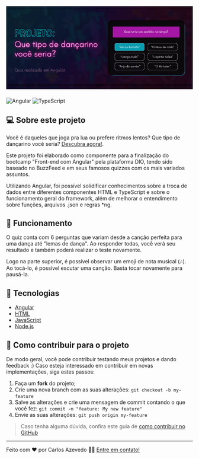 ## <img src="./src/assets/imgs/quiz_banner.png" alt="quiz banner">

![Angular](https://img.shields.io/badge/angular-%23DD0031.svg?style=for-the-badge&logo=angular&logoColor=white) ![TypeScript](https://img.shields.io/badge/TypeScript-007ACC?style=for-the-badge&logo=typescript&logoColor=white)

## 💻 Sobre este projeto
Você é daqueles que joga pra lua ou prefere ritmos lentos? Que tipo de dançarino você seria? [Descubra agora!](https://dancequiz.netlify.app).

Este projeto foi elaborado como componente para a finalização do bootcamp "Front-end com Angular" pela plataforma DIO, tendo sido baseado no BuzzFeed e em seus famosos quizzes com os mais variados assuntos. 

Utilizando Angular, foi possível solidificar conhecimentos sobre a troca de dados entre diferentes componentes HTML e TypeScript e sobre o funcionamento geral do framework, além de melhorar o entendimento sobre funções, arquivos .json e regras *ng.

## 🎨 Funcionamento

O quiz conta com 6 perguntas que variam desde a canção perfeita para uma dança até "lemas de dança". Ao responder todas, você verá seu resultado e também poderá realizar o teste novamente.

Logo na parte superior, é possivel observar um emoji de nota musical (🎶). Ao tocá-lo, é possível escutar uma canção. Basta tocar novamente para pausá-la.

## 🔨 Tecnologias
* [Angular](https://angular.io/docs)
* [HTML](https://www.google.com/url?sa=t&rct=j&q=&esrc=s&source=web&cd=&cad=rja&uact=8&ved=2ahUKEwjjrfzr1sCEAxUHqJUCHa44BccQFnoECBsQAQ&url=https%3A%2F%2Fdeveloper.mozilla.org%2Fpt-BR%2Fdocs%2FWeb%2FHTML%2F&usg=AOvVaw1wNo3SpmAhJCzSSemiBnS4&opi=89978449)
* [JavaScript](https://www.google.com/url?sa=t&rct=j&q=&esrc=s&source=web&cd=&cad=rja&uact=8&ved=2ahUKEwjdhfOG18CEAxWXpZUCHf0OAiQQFnoECAcQAQ&url=https%3A%2F%2Fdeveloper.mozilla.org%2Fpt-BR%2Fdocs%2FWeb%2FJavaScript%2F&usg=AOvVaw3Qa22TGhpCR84ZNe18ud0R&opi=89978449)
* [Node.js](https://nodejs.org/)

## 🥺 Como contribuir para o projeto
De modo geral, você pode contribuir testando meus projetos e dando feedback :)
Caso esteja interessado em contribuir em novas implementações, siga estes passos:
1. Faça um **fork** do projeto;
2. Crie uma nova branch com as suas alterações: `git checkout -b my-feature`
3. Salve as alterações e crie uma mensagem de commit contando o que você fez: `git commit -m "feature: My new feature"`
4. Envie as suas alterações: `git push origin my-feature`

> Caso tenha alguma dúvida, confira este guia de [como contribuir no GitHub](https://github.com/firstcontributions/first-contributions?tab=readme-ov-file)

***

Feito com ❤️ por Carlos Azevedo 👋🏽 [Entre em contato!](https://www.linkedin.com/in/carlos-as-azevedo/)

